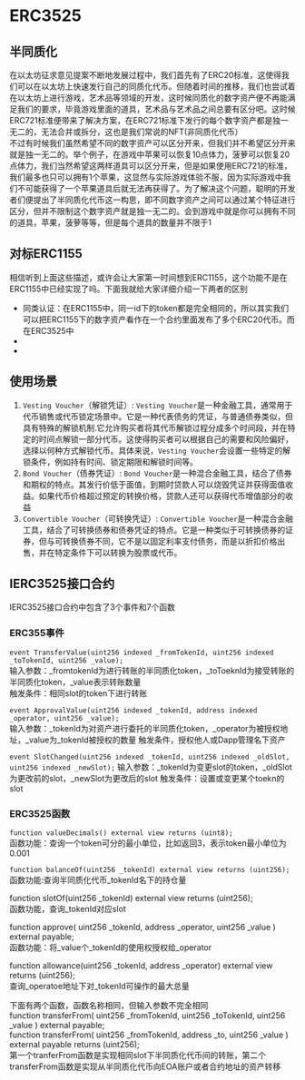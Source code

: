 # ERC3525
## 半同质化
在以太坊征求意见提案不断地发展过程中，我们首先有了ERC20标准，这使得我们可以在以太坊上快速发行自己的同质化代币。但随着时间的推移，我们也尝试着在以太坊上进行游戏，艺术品等领域的开发，这时候同质化的数字资产便不再能满足我们的要求，毕竟游戏里面的道具，艺术品与艺术品之间总要有区分吧。这时候ERC721标准便带来了解决方案，在ERC721标准下发行的每个数字资产都是独一无二的，无法合并或拆分，这也是我们常说的NFT(非同质化代币）    
不过有时候我们虽然希望不同的数字资产可以区分开来，但我们并不希望区分开来就是独一无二的。举个例子，在游戏中苹果可以恢复10点体力，菠萝可以恢复20点体力，我们当然希望这两样道具可以区分开来，但是如果使用ERC721的标准，我们最多也只可以拥有1个苹果，这显然与实际游戏体验不服，因为实际游戏中我们不可能获得了一个苹果道具后就无法再获得了。为了解决这个问题，聪明的开发者们便提出了半同质化代币这一构思，即不同数字资产之间可以通过某个特征进行区分，但并不限制这个数字资产就是独一无二的。会到游戏中就是你可以拥有不同的道具，苹果，菠萝等等，但是每个道具的数量并不限于1
## 对标ERC1155
相信听到上面这些描述，或许会让大家第一时间想到ERC1155，这个功能不是在ERC1155中已经实现了吗。下面我就给大家详细介绍一下两者的区别
- 同类认证：在ERC1155中，同一id下的token都是完全相同的，所以其实我们可以把ERC1155下的数字资产看作在一个合约里面发布了多个ERC20代币。而在ERC3525中
- 
- 
## 使用场景
1. `Vesting Voucher`（解锁凭证）:    `Vesting Voucher`是一种金融工具，通常用于代币销售或代币锁定场景中。它是一种代表债务的凭证，与普通债券类似，但具有特殊的解锁机制.它允许购买者将其代币解锁过程分成多个时间段，并在特定的时间点解锁一部分代币。这使得购买者可以根据自己的需要和风险偏好，选择以何种方式解锁代币。具体来说，`Vesting Voucher`会设置一些特定的解锁条件，例如持有时间、锁定期限和解锁时间等。
2. `Bond Voucher`（债券凭证）:    `Bond Voucher`是一种混合金融工具，结合了债券和期权的特点。其发行价低于面值，到期时贷款人可以烧毁凭证并获得面值收益。如果代币价格超过预定的转换价格，贷款人还可以获得代币增值部分的收益
3. `Convertible Voucher`（可转换凭证）:    `Convertible Voucher`是一种混合金融工具，结合了可转换债券和债券凭证的特点。它是一种类似于可转换债券的证券，但与可转换债券不同，它不是以固定利率支付债务，而是以折扣价格出售，并在特定条件下可以转换为股票或代币。

## IERC3525接口合约
IERC3525接口合约中包含了3个事件和7个函数
### ERC355事件
`event TransferValue(uint256 indexed _fromTokenId, uint256 indexed _toTokenId, uint256 _value); `   
输入参数：_fromtokenId为进行转账的半同质化token，_toToeknId为接受转账的半同质化token，_value表示转账数量    
触发条件：相同slot的token下进行转账

`event ApprovalValue(uint256 indexed _tokenId, address indexed _operator, uint256 _value); `   
输入参数：_tokenId为对资产进行委托的半同质化token，_operator为被授权地址，_value为_tokenId被授权的数量
触发条件，授权他人或Dapp管理名下资产

`event SlotChanged(uint256 indexed _tokenId, uint256 indexed _oldSlot, uint256 indexed _newSlot);`
输入参数：_tokenId为变更slot的token，_oldSlot为更改前的slot，_newSlot为更改后的slot
触发条件：设置或变更某个toekn的slot

### ERC3525函数
`function valueDecimals() external view returns (uint8);  `  
函数功能：查询一个token可分的最小单位，比如返回3，表示token最小单位为0.001

`function balanceOf(uint256 _tokenId) external view returns (uint256);  `  
函数功能:查询半同质化代币_tokenId名下的持仓量

function slotOf(uint256 _tokenId) external view returns (uint256);    
函数功能，查询_tokenId对应slot

function approve(
        uint256 _tokenId,
        address _operator,
        uint256 _value
    ) external payable;    
    函数功能：将_value个_tokenId的使用权授权给_operator
    
function allowance(uint256 _tokenId, address _operator) external view returns (uint256);    
查询_operatoe地址下对_tokenId可操作的最大总量

下面有两个函数，函数名称相同，但输入参数不完全相同    
function transferFrom(
        uint256 _fromTokenId,
        uint256 _toTokenId,
        uint256 _value
    ) external payable;    
 function transferFrom(
        uint256 _fromTokenId,
        address _to,
        uint256 _value
    ) external payable returns (uint256);    
    第一个tranferFrom函数是实现相同slot下半同质化代币间的转账，第二个transferFrom函数是实现从半同质化代币向EOA账户或者合约地址的资产转移
    






